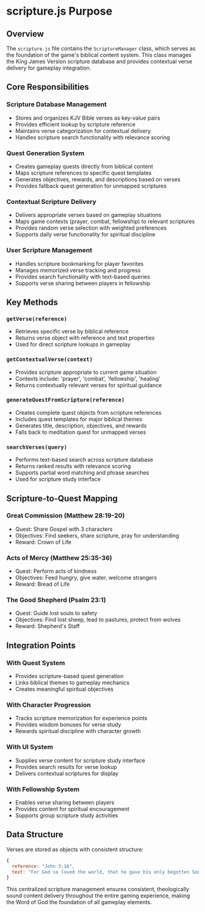 # scripture.js Purpose

## Overview
The `scripture.js` file contains the `ScriptureManager` class, which serves as the foundation of the game's biblical content system. This class manages the King James Version scripture database and provides contextual verse delivery for gameplay integration.

## Core Responsibilities

### Scripture Database Management
- Stores and organizes KJV Bible verses as key-value pairs
- Provides efficient lookup by scripture reference
- Maintains verse categorization for contextual delivery
- Handles scripture search functionality with relevance scoring

### Quest Generation System
- Creates gameplay quests directly from biblical content
- Maps scripture references to specific quest templates
- Generates objectives, rewards, and descriptions based on verses
- Provides fallback quest generation for unmapped scriptures

### Contextual Scripture Delivery
- Delivers appropriate verses based on gameplay situations
- Maps game contexts (prayer, combat, fellowship) to relevant scriptures
- Provides random verse selection with weighted preferences
- Supports daily verse functionality for spiritual discipline

### User Scripture Management
- Handles scripture bookmarking for player favorites
- Manages memorized verse tracking and progress
- Provides search functionality with text-based queries
- Supports verse sharing between players in fellowship

## Key Methods

### `getVerse(reference)`
- Retrieves specific verse by biblical reference
- Returns verse object with reference and text properties
- Used for direct scripture lookups in gameplay

### `getContextualVerse(context)`
- Provides scripture appropriate to current game situation
- Contexts include: 'prayer', 'combat', 'fellowship', 'healing'
- Returns contextually relevant verses for spiritual guidance

### `generateQuestFromScripture(reference)`
- Creates complete quest objects from scripture references
- Includes quest templates for major biblical themes
- Generates title, description, objectives, and rewards
- Falls back to meditation quest for unmapped verses

### `searchVerses(query)`
- Performs text-based search across scripture database
- Returns ranked results with relevance scoring
- Supports partial word matching and phrase searches
- Used for scripture study interface

## Scripture-to-Quest Mapping

### Great Commission (Matthew 28:19-20)
- Quest: Share Gospel with 3 characters
- Objectives: Find seekers, share scripture, pray for understanding
- Reward: Crown of Life

### Acts of Mercy (Matthew 25:35-36)
- Quest: Perform acts of kindness
- Objectives: Feed hungry, give water, welcome strangers
- Reward: Bread of Life

### The Good Shepherd (Psalm 23:1)
- Quest: Guide lost souls to safety
- Objectives: Find lost sheep, lead to pastures, protect from wolves
- Reward: Shepherd's Staff

## Integration Points

### With Quest System
- Provides scripture-based quest generation
- Links biblical themes to gameplay mechanics
- Creates meaningful spiritual objectives

### With Character Progression
- Tracks scripture memorization for experience points
- Provides wisdom bonuses for verse study
- Rewards spiritual discipline with character growth

### With UI System
- Supplies verse content for scripture study interface
- Provides search results for verse lookup
- Delivers contextual scriptures for display

### With Fellowship System
- Enables verse sharing between players
- Provides content for spiritual encouragement
- Supports group scripture study activities

## Data Structure
Verses are stored as objects with consistent structure:
```javascript
{
  reference: "John 3:16",
  text: "For God so loved the world, that he gave his only begotten Son..."
}
```

This centralized scripture management ensures consistent, theologically sound content delivery throughout the entire gaming experience, making the Word of God the foundation of all gameplay elements.